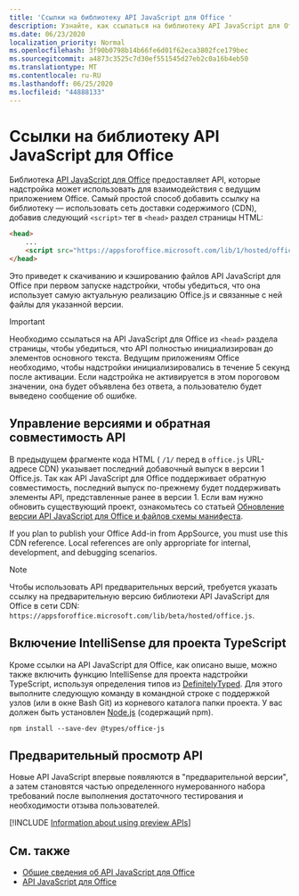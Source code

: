 ```yaml
---
title: 'Ссылки на библиотеку API JavaScript для Office '
description: Узнайте, как ссылаться на библиотеку API JavaScript для Office и определение типов в надстройке.
ms.date: 06/23/2020
localization_priority: Normal
ms.openlocfilehash: 3f90b0798b14b66fe6d01f62eca3802fce179bec
ms.sourcegitcommit: a4873c3525c7d30ef551545d27eb2c0a16b4eb50
ms.translationtype: MT
ms.contentlocale: ru-RU
ms.lasthandoff: 06/25/2020
ms.locfileid: "44888133"
---
```

# <a name="referencing-the-office-javascript-api-library"></a>Ссылки на библиотеку API JavaScript для Office 

Библиотека [API JavaScript для Office](../reference/javascript-api-for-office.md) предоставляет API, которые надстройка может использовать для взаимодействия с ведущим приложением Office. Самый простой способ добавить ссылку на библиотеку — использовать сеть доставки содержимого (CDN), добавив следующий `<script>` тег в `<head>` раздел страницы HTML:  

```html
<head>
    ...
    <script src="https://appsforoffice.microsoft.com/lib/1/hosted/office.js" type="text/javascript"></script>
</head>
```

Это приведет к скачиванию и кэшированию файлов API JavaScript для Office при первом запуске надстройки, чтобы убедиться, что она использует самую актуальную реализацию Office.js и связанные с ней файлы для указанной версии.

> [!IMPORTANT]
> Необходимо ссылаться на API JavaScript для Office из `<head>` раздела страницы, чтобы убедиться, что API полностью инициализирован до элементов основного текста. Ведущим приложениям Office необходимо, чтобы надстройки инициализировались в течение 5 секунд после активации. Если надстройка не активируется в этом пороговом значении, она будет объявлена без ответа, а пользователю будет выведено сообщение об ошибке.

## <a name="api-versioning-and-backward-compatibility"></a>Управление версиями и обратная совместимость API

В предыдущем фрагменте кода HTML ( `/1/` перед в `office.js` URL-адресе CDN) указывает последний добавочный выпуск в версии 1 Office.js. Так как API JavaScript для Office поддерживает обратную совместимость, последний выпуск по-прежнему будет поддерживать элементы API, представленные ранее в версии 1. Если вам нужно обновить существующий проект, ознакомьтесь со статьей [Обновление версии API JavaScript для Office и файлов схемы манифеста](update-your-javascript-api-for-office-and-manifest-schema-version.md). 

If you plan to publish your Office Add-in from AppSource, you must use this CDN reference. Local references are only appropriate for internal, development, and debugging scenarios.

> [!NOTE]
> Чтобы использовать API предварительных версий, требуется указать ссылку на предварительную версию библиотеки API JavaScript для Office в сети CDN: `https://appsforoffice.microsoft.com/lib/beta/hosted/office.js`.

## <a name="enabling-intellisense-for-a-typescript-project"></a>Включение IntelliSense для проекта TypeScript

Кроме ссылки на API JavaScript для Office, как описано выше, можно также включить функцию IntelliSense для проекта надстройки TypeScript, используя определения типов из [DefinitelyTyped](https://github.com/DefinitelyTyped/DefinitelyTyped/tree/master/types/office-js). Для этого выполните следующую команду в командной строке с поддержкой узлов (или в окне Bash Git) из корневого каталога папки проекта. У вас должен быть установлен [Node.js](https://nodejs.org) (содержащий npm).

```command&nbsp;line
npm install --save-dev @types/office-js
```

## <a name="preview-apis"></a>Предварительный просмотр API

Новые API JavaScript впервые появляются в "предварительной версии", а затем становятся частью определенного нумерованного набора требований после выполнения достаточного тестирования и необходимости отзыва пользователей.

[!INCLUDE [Information about using preview APIs](../includes/using-preview-apis-host.md)]

## <a name="see-also"></a>См. также

- [Общие сведения об API JavaScript для Office](understanding-the-javascript-api-for-office.md)
- [API JavaScript для Office](../reference/javascript-api-for-office.md)
